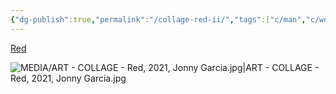 ```yaml
---
{"dg-publish":true,"permalink":"/collage-red-ii/","tags":["c/man","c/woman","c/pattern","c/colour-black","c/colour-red","c/fire","collage/year-2021","collage/lost"],"created":"2024-06-28T12:56:47.000-04:00","updated":"2025-08-26T12:14:27.918-04:00"}
---
```



[Red](https://www.instagram.com/p/CSg8V6rLYSW/)

![MEDIA/ART - COLLAGE - Red, 2021, Jonny Garcia.jpg|ART - COLLAGE - Red, 2021, Jonny Garcia.jpg](/img/user/MEDIA/ART%20-%20COLLAGE%20-%20Red,%202021,%20Jonny%20Garcia.jpg)